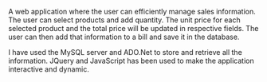 A web application where the user can efficiently manage sales information. The user can select products and add quantity. The unit price for each selected product and the total price will be updated in respective fields. The user can then add that information to a bill and save it in the database.

I have used the MySQL server and ADO.Net to store and retrieve all the information. JQuery and JavaScript has been used to make the application interactive and dynamic.
